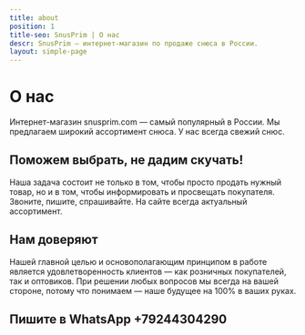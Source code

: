 ```yaml
---
title: about
position: 1
title-seo: SnusPrim | О нас
descr: SnusPrim — интернет-магазин по продаже снюса в России.
layout: simple-page
---
```


# О нас
Интернет-магазин snusprim.com — самый популярный в России.
Мы предлагаем широкий ассортимент снюса. У нас всегда свежий снюс.

## Поможем выбрать, не дадим скучать!
Наша задача состоит не только в том, чтобы просто продать нужный товар, но и в том, чтобы информировать и просвещать покупателя. Звоните, пишите, спрашивайте. На сайте всегда актуальный ассортимент.

## Нам доверяют
Нашей главной целью и основополагающим принципом в работе является удовлетворенность клиентов — как розничных покупателей, так и оптовиков. При решении любых вопросов мы всегда на вашей стороне, потому что понимаем — наше будущее на 100% в ваших руках.

## Пишите в WhatsApp +79244304290